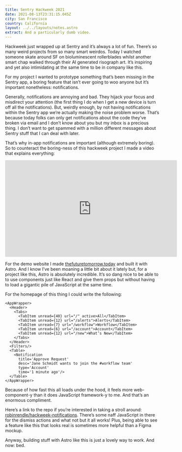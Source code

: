 ```yaml
---
title: Sentry Hackweek 2021
date: 2021-08-13T23:31:15.045Z
city: San Francisco
country: California
layout: ../../layouts/notes.astro
extract: And a particularly dumb video.
---
```

Hackweek just wrapped up at Sentry and it’s always a lot of fun. There’s so many weird projects from so many smart weirdos. Today I watched someone skate around SF on bioluminescent rollerblades whilst another smart chap walked through their AI generated risograph art. It’s inspiring and yet also intimidating at the same time to be in company like this.

For my project I wanted to prototype something that’s been missing in the Sentry app, a boring feature that isn’t ever going to woo anyone but it’s important nonetheless: notifications. 

Generally, notifications are annoying and bad. They hijack your focus and misdirect your attention (the first thing I do when I get a new device is turn off all the notifications). But, weirdly enough, by not having notifications within the Sentry app we’re actually making the noise problem worse. That’s because today folks can only get notifications about the code they’ve broken via email and I don’t know about you but my inbox is a precious thing. I don’t want to get spammed with a million different messages about Sentry stuff that I can deal with later.

That’s why in-app notifications are important (although extremely boring). So to counteract the boring-ness of this hackweek project I made a video that explains everything:  

<iframe width="560" height="315" src="https://www.youtube.com/embed/Ws7l0B9yp8k" title="YouTube video player" frameborder="0" allow="accelerometer; autoplay; clipboard-write; encrypted-media; gyroscope; picture-in-picture" allowfullscreen></iframe>

For the demo website I made [thefuturetomorrow.today](http://thefuturetomorrow.today) and built it with Astro. And I know I’ve been moaning a little bit about it lately but, for a project like this, Astro is absolutely incredible. It’s so dang nice to be able to to use components just like React and give them props but without having to load a gigantic pile of JavaScript at the same time.

For the homepage of this thing I could write the following: 

```
<AppWrapper>
  <Header>
    <Tabs>
      <TabItem unread={40} url="/" active>All</TabItem>
      <TabItem unread={12} url="/alerts">Alerts</TabItem>
      <TabItem unread={7} url="/workflow">Workflow</TabItem>
      <TabItem unread={6} url="/account">Account</TabItem>
      <TabItem unread={12} url="/new">What’s New</TabItem>
    </Tabs>
  </Header>
  <Filters/>
  <Table>
    <Notification 
      title='Approve Request' 
      desc='Jane Schmidt wants to join the #workflow team'
      type='Account' 
      time='1 minute ago'/>
  </Table>
</AppWrapper>
```

Because of how fast this all loads under the hood, it feels more web-component-y than it does JavaScript framework-y to me. And that’s an enormous compliment.

Here’s a link to the repo if you’re interested in taking a stroll around: [robinrendle/hackweek-notifications](https://github.com/robinrendle/hackweek-notifications). There’s some naff JavaScript in there for the dismiss actions and what not but it all works! Plus, being able to see a feature like this that looks real is sometimes more helpful than a Figma mockup.

Anyway, building stuff with Astro like this is just a lovely way to work. And now: bed.


